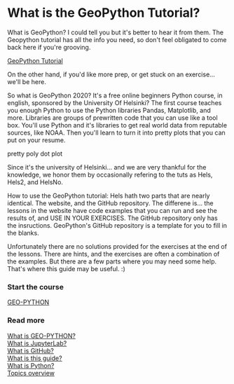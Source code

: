 # What is the GeoPython Tutorial?


What is GeoPython? I could tell you but it's better to hear it from them. The Geopython tutorial has all the info you need, so don't feel obligated to come back here if you're grooving. 

[GeoPython Tutorial](https://geo-python-site.readthedocs.io/en/latest/)

On the other hand, if you'd like more prep, or get stuck on an exercise... we'll be here.

So what is GeoPython 2020?
It's a free online beginners Python course, in english, sponsored by the University Of Helsinki? The first course teaches you enough Python to use the Python libraries Pandas, Matplotlib, and more. Libraries are groups of prewritten code that you can use like a tool box. You'll use Python and it's libraries to get real world data from reputable sources, like NOAA. Then you'll learn to turn it into pretty plots that you can put on your resume.

pretty poly  dot plot

Since it's the university of Helsinki... and we are very thankful for the knowledge, we honor them by occasionally refering to the tuts as Hels, Hels2, and HelsNo.

How to use the GeoPython tutorial:
Hels hath two parts that are nearly identical. The website, and the GitHub repository. The differene is... the lessons in the website have code examples that you can run and see the results of, and USE IN YOUR EXERCISES. The GitHub repository only has the insructions. GeoPython's GitHub repository is a template for you to fill in the blanks.

Unfortunately there are no solutions provided for the exercises at the end of the lessons. There are hints, and the exercises are often a combination of the examples. But there are a few parts where you may need some help. That's where this guide may be useful. :)



### Start the course
[  GEO-PYTHON  ](https://geo-python-site.readthedocs.io/en/latest/)  

### Read more
[  What is GEO-PYTHON?     ](what_is_geopython.md)  
[  What is JupyterLab?  ](what_is_jupyterlab.md)  
[  What is GitHub?  ](what_is_github.md)  
[  What is this guide?   ](what_is_this_guide.md)  
[  What is Python?  ](what_is_python.md)  
[  Topics overview  ](topics_overview.md)  










